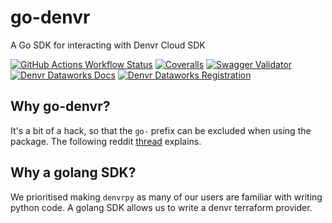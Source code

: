 # go-denvr

A Go SDK for interacting with Denvr Cloud SDK

[![GitHub Actions Workflow Status](https://img.shields.io/github/actions/workflow/status/denvrdata/go-denvr/CI.yml)](https://github.com/denvrdata/go-denvr/actions/workflows/CI.yml)
[![Coveralls](https://img.shields.io/coverallsCoverage/github/denvrdata/go-denvr)](https://coveralls.io/github/denvrdata/go-denvr?branch=main)
[![Swagger Validator](https://img.shields.io/swagger/valid/3.0?specUrl=https%3A%2F%2Fapi.cloud.denvrdata.com%2Fswagger%2Fv1%2Fswagger.json)](https://api.cloud.denvrdata.com/swagger/index.html)
[![Denvr Dataworks Docs](https://img.shields.io/badge/denvr_cloud-docs-%234493c5?style=flat)](https://docs.denvrdata.com/docs)
[![Denvr Dataworks Registration](https://img.shields.io/badge/denvr_cloud-registration-%234493c5?style=flat)](https://console.cloud.denvrdata.com/account/register-tenant)

## Why go-denvr?

It's a bit of a hack, so that the `go-` prefix can be excluded when using the package.
The following reddit [thread](https://www.reddit.com/r/golang/comments/r3as15/how_should_i_name_my_package_repository_when/) explains.

## Why a golang SDK?

We prioritised making `denvrpy` as many of our users are familiar with writing python code.
A golang SDK allows us to write a denvr terraform provider.
